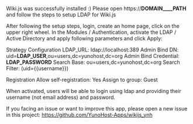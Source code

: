 Wiki.js was successfully installed :)
Please open https://__DOMAIN____PATH__ and follow the steps to setup LDAP for Wiki.js

After following the setup steps, login, create an home page, click on the upper right wheel.
In the Modules / Authentication, activate the LDAP / Active Directory and apply following parameters and click Apply:

Strategy Configuration
LDAP_URL: ldap://localhost:389
Admin Bind DN: uid=__LDAP_USER__,ou=users,dc=yunohost,dc=org
Admin Bind Credential: __LDAP_PASSWORD__
Search Base: ou=users,dc=yunohost,dc=org
Search Filter: (uid={{username}})

Registration
Allow self-registration: Yes
Assign to group: Guest

When activated, users will be able to login using ldap and providing their username (not email address) and password.

If you facing an issue or want to improve this app, please open a new issue in this project: https://github.com/YunoHost-Apps/wikijs_ynh